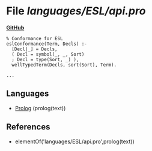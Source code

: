 # File _languages/ESL/api.pro_
**[GitHub](https://github.com/softlang/yas/blob/master/languages/ESL/api.pro)**
```
% Conformance for ESL
eslConformance(Term, Decls) :-
  [Decl|_] = Decls,
  ( Decl = symbol(_, _, Sort)
  ; Decl = type(Sort, _) ),
  wellTypedTerm(Decls, sort(Sort), Term).

...
```

## Languages
* [Prolog](../languages/Prolog.md) (prolog(text))

## References
* elementOf('languages/ESL/api.pro',prolog(text))
